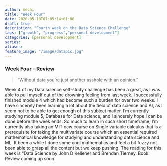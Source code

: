 ```yaml
---
author: mechi
title: "Week Four"
date: 2020-05-10T07:05:14+01:00
draft: true
description: "Fourth week on the Data Science Challenge"
tags: ["growth", "progress","personal development"]
categories: [personal development]
series:
aliases:
feature_image: "/image/datapic.jpg"
---
```

### Week Four - Review

>“Without data you’re just another asshole with an opinion.”

Week 4 of my Data science self-study challenge has been a great, as I was able to pull myself out of the drowning feeling from last week. I successfully finished module 4 which had become such a burden for over two weeks. I have sincerely been learning a lot about the field of data science and AI, as I seem not to be able to get enough of this subject matter. I’m currently studying module 5, Database for Data science, and I sincerely hope I can be done before the week ends.
So much to learn in such short timeframe, I’m currently also taking an MIT ocw  course on Single variable calculus that is a prerequisite  for taking the multivariate course which an essential required mathematical knowledge for studying and understanding data science and ML. It been a while I done some cool mathematics and feel a bit fuzzy not been able to grasp all the content but we keep pushing.
The reading for this week is “Data Science by John D Kelleher and Brendan Tierney. Book Review coming up soon.
